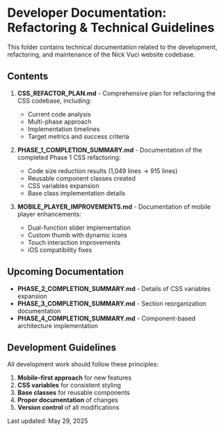 # Developer Documentation: Refactoring & Technical Guidelines

This folder contains technical documentation related to the development, refactoring, and maintenance of the Nick Vuci website codebase.

## Contents

1. **CSS_REFACTOR_PLAN.md** - Comprehensive plan for refactoring the CSS codebase, including:
   - Current code analysis
   - Multi-phase approach
   - Implementation timelines
   - Target metrics and success criteria

2. **PHASE_1_COMPLETION_SUMMARY.md** - Documentation of the completed Phase 1 CSS refactoring:
   - Code size reduction results (1,049 lines → 915 lines)
   - Reusable component classes created
   - CSS variables expansion
   - Base class implementation details

3. **MOBILE_PLAYER_IMPROVEMENTS.md** - Documentation of mobile player enhancements:
   - Dual-function slider implementation
   - Custom thumb with dynamic icons
   - Touch interaction improvements
   - iOS compatibility fixes

## Upcoming Documentation

- **PHASE_2_COMPLETION_SUMMARY.md** - Details of CSS variables expansion
- **PHASE_3_COMPLETION_SUMMARY.md** - Section reorganization documentation
- **PHASE_4_COMPLETION_SUMMARY.md** - Component-based architecture implementation

## Development Guidelines

All development work should follow these principles:

1. **Mobile-first approach** for new features
2. **CSS variables** for consistent styling
3. **Base classes** for reusable components
4. **Proper documentation** of changes
5. **Version control** of all modifications

Last updated: May 29, 2025
